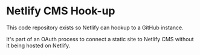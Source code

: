 # Netlify CMS Hook-up

This code repository exists so Netlify can hookup to a GitHub instance.

It's part of an OAuth process to connect a static site to Netlify CMS without it being hosted on Netlify.
